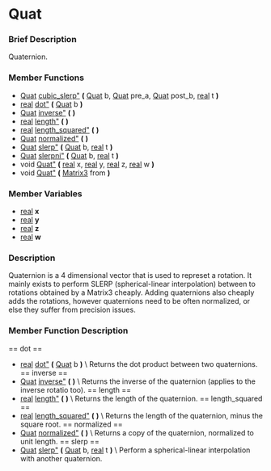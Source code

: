 #  Quat  
###  Brief Description  
Quaternion.
###  Member Functions 
  * [Quat](class_quat) [cubic_slerp"](#cubic_slerp) **(** [Quat](class_quat) b, [Quat](class_quat) pre_a, [Quat](class_quat) post_b, [real](class_real) t  **)**
  * [real](class_real) [dot"](#dot) **(** [Quat](class_quat) b  **)**
  * [Quat](class_quat) [inverse"](#inverse) **(** **)**
  * [real](class_real) [length"](#length) **(** **)**
  * [real](class_real) [length_squared"](#length_squared) **(** **)**
  * [Quat](class_quat) [normalized"](#normalized) **(** **)**
  * [Quat](class_quat) [slerp"](#slerp) **(** [Quat](class_quat) b, [real](class_real) t  **)**
  * [Quat](class_quat) [slerpni"](#slerpni) **(** [Quat](class_quat) b, [real](class_real) t  **)**
  * void [Quat"](#Quat) **(** [real](class_real) x, [real](class_real) y, [real](class_real) z, [real](class_real) w  **)**
  * void [Quat"](#Quat) **(** [Matrix3](class_matrix3) from  **)**
###  Member Variables  
  * [real](class_real) **x**
  * [real](class_real) **y**
  * [real](class_real) **z**
  * [real](class_real) **w**
###  Description  
Quaternion is a 4 dimensional vector that is used to represet a rotation. It mainly exists to perform SLERP (spherical-linear interpolation) between to rotations obtained by a Matrix3 cheaply. Adding quaternions also cheaply adds the rotations, however quaternions need to be often normalized, or else they suffer from precision issues.
###  Member Function Description  
==  dot  ==
  * [real](class_real) [dot"](#dot) **(** [Quat](class_quat) b  **)**
\\
Returns the dot product between two quaternions.
==  inverse  ==
  * [Quat](class_quat) [inverse"](#inverse) **(** **)**
\\
Returns the inverse of the quaternion (applies to the inverse rotatio too).
==  length  ==
  * [real](class_real) [length"](#length) **(** **)**
\\
Returns the length of the quaternion.
==  length_squared  ==
  * [real](class_real) [length_squared"](#length_squared) **(** **)**
\\
Returns the length of the quaternion, minus the square root.
==  normalized  ==
  * [Quat](class_quat) [normalized"](#normalized) **(** **)**
\\
Returns a copy of the quaternion, normalized to unit length.
==  slerp  ==
  * [Quat](class_quat) [slerp"](#slerp) **(** [Quat](class_quat) b, [real](class_real) t  **)**
\\
Perform a spherical-linear interpolation with another quaternion.
